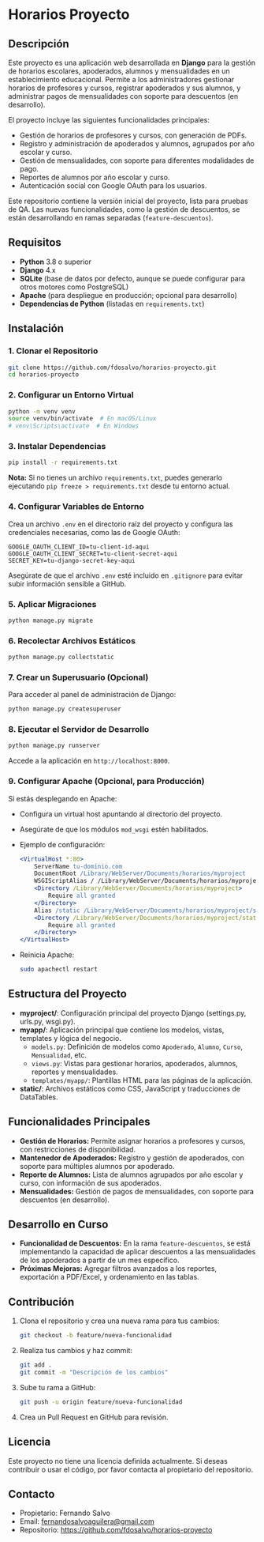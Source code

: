 # Horarios Proyecto

## Descripción

Este proyecto es una aplicación web desarrollada en **Django** para la gestión de horarios escolares, apoderados, alumnos y mensualidades en un establecimiento educacional. Permite a los administradores gestionar horarios de profesores y cursos, registrar apoderados y sus alumnos, y administrar pagos de mensualidades con soporte para descuentos (en desarrollo).

El proyecto incluye las siguientes funcionalidades principales:

- Gestión de horarios de profesores y cursos, con generación de PDFs.
- Registro y administración de apoderados y alumnos, agrupados por año escolar y curso.
- Gestión de mensualidades, con soporte para diferentes modalidades de pago.
- Reportes de alumnos por año escolar y curso.
- Autenticación social con Google OAuth para los usuarios.

Este repositorio contiene la versión inicial del proyecto, lista para pruebas de QA. Las nuevas funcionalidades, como la gestión de descuentos, se están desarrollando en ramas separadas (`feature-descuentos`).

## Requisitos

- **Python** 3.8 o superior
- **Django** 4.x
- **SQLite** (base de datos por defecto, aunque se puede configurar para otros motores como PostgreSQL)
- **Apache** (para despliegue en producción; opcional para desarrollo)
- **Dependencias de Python** (listadas en `requirements.txt`)

## Instalación

### 1. Clonar el Repositorio

```bash
git clone https://github.com/fdosalvo/horarios-proyecto.git
cd horarios-proyecto
```

### 2. Configurar un Entorno Virtual

```bash
python -m venv venv
source venv/bin/activate  # En macOS/Linux
# venv\Scripts\activate  # En Windows
```

### 3. Instalar Dependencias

```bash
pip install -r requirements.txt
```

**Nota:** Si no tienes un archivo `requirements.txt`, puedes generarlo ejecutando `pip freeze > requirements.txt` desde tu entorno actual.

### 4. Configurar Variables de Entorno

Crea un archivo `.env` en el directorio raíz del proyecto y configura las credenciales necesarias, como las de Google OAuth:

```env
GOOGLE_OAUTH_CLIENT_ID=tu-client-id-aqui
GOOGLE_OAUTH_CLIENT_SECRET=tu-client-secret-aqui
SECRET_KEY=tu-django-secret-key-aqui
```

Asegúrate de que el archivo `.env` esté incluido en `.gitignore` para evitar subir información sensible a GitHub.

### 5. Aplicar Migraciones

```bash
python manage.py migrate
```

### 6. Recolectar Archivos Estáticos

```bash
python manage.py collectstatic
```

### 7. Crear un Superusuario (Opcional)

Para acceder al panel de administración de Django:

```bash
python manage.py createsuperuser
```

### 8. Ejecutar el Servidor de Desarrollo

```bash
python manage.py runserver
```

Accede a la aplicación en `http://localhost:8000`.

### 9. Configurar Apache (Opcional, para Producción)

Si estás desplegando en Apache:

- Configura un virtual host apuntando al directorio del proyecto.

- Asegúrate de que los módulos `mod_wsgi` estén habilitados.

- Ejemplo de configuración:

  ```apache
  <VirtualHost *:80>
      ServerName tu-dominio.com
      DocumentRoot /Library/WebServer/Documents/horarios/myproject
      WSGIScriptAlias / /Library/WebServer/Documents/horarios/myproject/myproject/wsgi.py
      <Directory /Library/WebServer/Documents/horarios/myproject>
          Require all granted
      </Directory>
      Alias /static /Library/WebServer/Documents/horarios/myproject/staticfiles
      <Directory /Library/WebServer/Documents/horarios/myproject/staticfiles>
          Require all granted
      </Directory>
  </VirtualHost>
  ```

- Reinicia Apache:

  ```bash
  sudo apachectl restart
  ```

## Estructura del Proyecto

- **myproject/**: Configuración principal del proyecto Django (settings.py, urls.py, wsgi.py).
- **myapp/**: Aplicación principal que contiene los modelos, vistas, templates y lógica del negocio.
  - `models.py`: Definición de modelos como `Apoderado`, `Alumno`, `Curso`, `Mensualidad`, etc.
  - `views.py`: Vistas para gestionar horarios, apoderados, alumnos, reportes y mensualidades.
  - `templates/myapp/`: Plantillas HTML para las páginas de la aplicación.
- **static/**: Archivos estáticos como CSS, JavaScript y traducciones de DataTables.

## Funcionalidades Principales

- **Gestión de Horarios:** Permite asignar horarios a profesores y cursos, con restricciones de disponibilidad.
- **Mantenedor de Apoderados:** Registro y gestión de apoderados, con soporte para múltiples alumnos por apoderado.
- **Reporte de Alumnos:** Lista de alumnos agrupados por año escolar y curso, con información de sus apoderados.
- **Mensualidades:** Gestión de pagos de mensualidades, con soporte para descuentos (en desarrollo).

## Desarrollo en Curso

- **Funcionalidad de Descuentos:** En la rama `feature-descuentos`, se está implementando la capacidad de aplicar descuentos a las mensualidades de los apoderados a partir de un mes específico.
- **Próximas Mejoras:** Agregar filtros avanzados a los reportes, exportación a PDF/Excel, y ordenamiento en las tablas.

## Contribución

1. Clona el repositorio y crea una nueva rama para tus cambios:

   ```bash
   git checkout -b feature/nueva-funcionalidad
   ```

2. Realiza tus cambios y haz commit:

   ```bash
   git add .
   git commit -m "Descripción de los cambios"
   ```

3. Sube tu rama a GitHub:

   ```bash
   git push -u origin feature/nueva-funcionalidad
   ```

4. Crea un Pull Request en GitHub para revisión.

## Licencia

Este proyecto no tiene una licencia definida actualmente. Si deseas contribuir o usar el código, por favor contacta al propietario del repositorio.

## Contacto

- Propietario: Fernando Salvo
- Email: fernandosalvoaguilera@gmail.com
- Repositorio: https://github.com/fdosalvo/horarios-proyecto